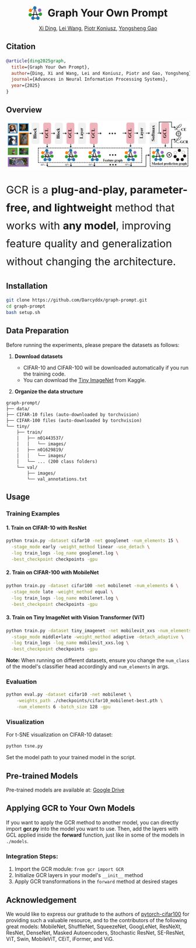 <div align="center">
  <h1 style="display: flex; align-items: center; justify-content: center; gap: 15px; margin: 0;">
    <a href="https://darcyddx.github.io/gcr" style="display:inline-flex; align-items:center;">
      <img src="assets/gcr_icon.png" alt="Project Page" style="width:38px; height:38px; object-fit:contain;">
    </a>
    Graph Your Own Prompt
  </h1>



[Xi Ding](https://darcyddx.github.io/), [Lei Wang](https://leiwangr.github.io/), [Piotr Koniusz](https://www.koniusz.com/), [Yongsheng Gao](https://experts.griffith.edu.au/19112-yongsheng-gao)
</div>

## Citation
```bibtex
@article{ding2025graph,
  title={Graph Your Own Prompt},
  author={Ding, Xi and Wang, Lei and Koniusz, Piotr and Gao, Yongsheng},
  journal={Advances in Neural Information Processing Systems},
  year={2025}
}
```

## Overview
![framework](assets/graph_pipeline.png)
<p style="font-size: 1.8rem; line-height: 1.7;">
  GCR is a <strong>plug-and-play, parameter-free, and lightweight</strong> method that works with <strong>any model</strong>, improving feature quality and generalization without changing the architecture.
</p>


## Installation

```bash
git clone https://github.com/Darcyddx/graph-prompt.git
cd graph-prompt
bash setup.sh
```

## Data Preparation
Before running the experiments, please prepare the datasets as follows:

1. **Download datasets**  
   - CIFAR-10 and CIFAR-100 will be downloaded automatically if you run the training code.
   - You can download the [Tiny ImageNet](https://www.kaggle.com/datasets/akash2sharma/tiny-imagenet) from Kaggle.


2. **Organize the data structure**  
```
graph-prompt/
├── data/
├── CIFAR-10 files (auto-downloaded by torchvision)
├── CIFAR-100 files (auto-downloaded by torchvision)  
└── tiny/             
    ├── train/
    │   ├── n01443537/
    │   │   └── images/
    │   ├── n01629819/
    │   │   └── images/
    │   └── ... (200 class folders)
    └── val/
        ├── images/
        └── val_annotations.txt
```

## Usage

### Training Examples

#### 1. Train on CIFAR-10 with ResNet
```bash
python train.py -dataset cifar10 -net googlenet -num_elements 15 \
  -stage_mode early -weight_method linear -use_detach \
  -log train_logs -log_name googlenet.log \
  -best_checkpoint checkpoints -gpu
```

#### 2. Train on CIFAR-100 with MobileNet
```bash
python train.py -dataset cifar100 -net mobilenet -num_elements 6 \
  -stage_mode late -weight_method equal \
  -log train_logs -log_name mobilenet.log \
  -best_checkpoint checkpoints -gpu
```

#### 3. Train on Tiny ImageNet with Vision Transformer (ViT)
```bash
python train.py -dataset tiny_imagenet -net mobilevit_xxs -num_elements 6 \
  -stage_mode middle+late -weight_method adaptive -detach_adaptive \
  -log train_logs -log_name mobilevit_xxs.log \
  -best_checkpoint checkpoints -gpu
```

**Note:** When running on different datasets, ensure you change the `num_class` of the model's classifier head accordingly and `num_elements` in args.

### Evaluation

```bash
python eval.py -dataset cifar10 -net mobilenet \
    -weights_path ./checkpoints/cifar10_mobilenet-best.pth \
    -num_elements 6 -batch_size 128 -gpu
```

### Visualization

For t-SNE visualization on CIFAR-10 dataset:
```bash
python tsne.py
```
Set the model path to your trained model in the script.

## Pre-trained Models

Pre-trained models are available at: [Google Drive](https://drive.google.com/drive/folders/1ChtuH1s_0tf-gbE_83Nc0cTVc0bj1FcC?usp=sharing)

## Applying GCR to Your Own Models

If you want to apply the GCR method to another model, you can directly import **gcr.py** into the model you want to use. Then, add the layers with GCL applied inside the **forward** function, just like in some of the models in `./models`.

### Integration Steps:
1. Import the GCR module: `from gcr import GCR`
2. Initialize GCR layers in your model's `__init__` method
3. Apply GCR transformations in the `forward` method at desired stages

## Acknowledgement
We would like to express our gratitude to the authors of [pytorch-cifar100](https://github.com/weiaicunzai/pytorch-cifar100) for providing such a valuable resource, and to the contributors of the following great models: MobileNet, ShuffleNet, SqueezeNet, GoogLeNet, ResNeXt, ResNet, DenseNet, Masked Autoencoders, Stochastic ResNet, SE-ResNet, ViT, Swin, MobileViT, CEiT, iFormer, and ViG.